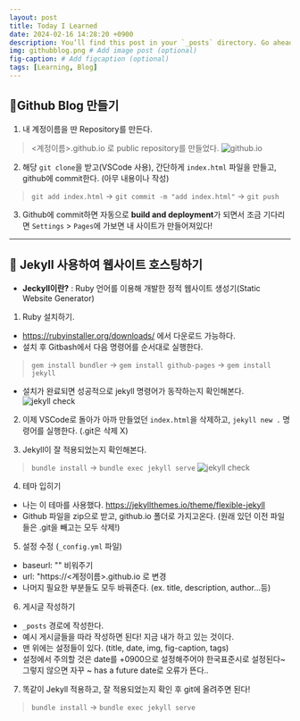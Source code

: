 ```yaml
---
layout: post
title: Today I Learned
date: 2024-02-16 14:28:20 +0900
description: You’ll find this post in your `_posts` directory. Go ahead and edit it and re-build the site to see your changes. # Add post description (optional)
img: githubblog.png # Add image post (optional)
fig-caption: # Add figcaption (optional)
tags: [Learning, Blog]
---
```

## 🌟Github Blog 만들기
1. 내 계정이름을 딴 Repository를 만든다.
> <계정이름>.github.io 로 public repository를 만들었다.
![github.io]({{site.baseurl}}/assets/img/image.png)

2. 해당 `git clone`을 받고(VSCode 사용), 간단하게 `index.html` 파일을 만들고, github에 commit한다. (아무 내용이나 작성)
>`git add index.html` -> `git commit -m "add index.html"` -> `git push`

3. Github에 commit하면 자동으로 **build and deployment**가 되면서 조금 기다리면 `Settings` > `Pages`에 가보면 내 사이트가 만들어져있다!

---

## 🎀 Jekyll 사용하여 웹사이트 호스팅하기

* **Jeckyll이란?** : Ruby 언어를 이용해 개발한 정적 웹사이트 생성기(Static Website Generator)

1. Ruby 설치하기. 
- https://rubyinstaller.org/downloads/ 에서 다운로드 가능하다. 
- 설치 후 Gitbash에서 다음 명령어를 순서대로 실행한다.
> `gem install bundler` -> `gem install github-pages` -> `gem install jekyll`
- 설치가 완료되면 성공적으로 jekyll 명령어가 동작하는지 확인해본다. 
![jekyll check]({{site.baseurl}}/assets/img/post1.png)

2. 이제 VSCode로 돌아가 아까 만들었던 `index.html`을 삭제하고, `jekyll new .` 명령어를 실행한다. (.git은 삭제 X)

3. Jekyll이 잘 적용되었는지 확인해본다.
> `bundle install` -> `bundle exec jekyll serve`
![jekyll check]({{site.baseurl}}/assets/img/post2.png)

4. 테마 입히기
- 나는 이 테마를 사용했다.
https://jekyllthemes.io/theme/flexible-jekyll
- Github 파일을 zip으로 받고, github.io 폴더로 가지고온다. (원래 있던 이전 파일들은 .git을 빼고는 모두 삭제!)

5. 설정 수정 (`_config.yml` 파일)
- baseurl: "" 비워주기
- url: "https://<계정이름>.github.io 로 변경
- 나머지 필요한 부분들도 모두 바꿔준다. (ex. title, description, author...등)

6. 게시글 작성하기
- `_posts` 경로에 작성한다. 
- 예시 게시글들을 따라 작성하면 된다! 지금 내가 하고 있는 것이다. 
- 맨 위에는 설정들이 있다. (title, date, img, fig-caption, tags) 
- 설정에서 주의할 것은 date를 +0900으로 설정해주어야 한국표준시로 설정된다~ 그렇지 않으면 자꾸 ~ has a future date로 오류가 뜬다..

7. 똑같이 Jekyll 적용하고, 잘 적용되었는지 확인 후 git에 올려주면 된다!
> `bundle install` -> `bundle exec jekyll serve`
